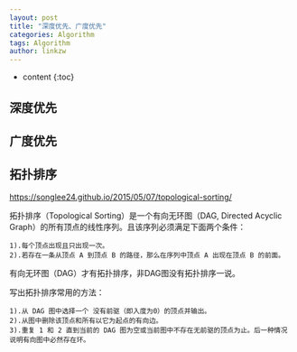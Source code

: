 ```yaml
---
layout: post
title: "深度优先、广度优先"
categories: Algorithm
tags: Algorithm
author: linkzw
---
```


* content
{:toc}


## 深度优先

## 广度优先


## 拓扑排序
https://songlee24.github.io/2015/05/07/topological-sorting/

拓扑排序（Topological Sorting）是一个有向无环图（DAG, Directed Acyclic Graph）的所有顶点的线性序列。且该序列必须满足下面两个条件：

	1).每个顶点出现且只出现一次。
	2).若存在一条从顶点 A 到顶点 B 的路径，那么在序列中顶点 A 出现在顶点 B 的前面。

有向无环图（DAG）才有拓扑排序，非DAG图没有拓扑排序一说。


写出拓扑排序常用的方法：

	1).从 DAG 图中选择一个 没有前驱（即入度为0）的顶点并输出。
	2).从图中删除该顶点和所有以它为起点的有向边。
	3).重复 1 和 2 直到当前的 DAG 图为空或当前图中不存在无前驱的顶点为止。后一种情况说明有向图中必然存在环。